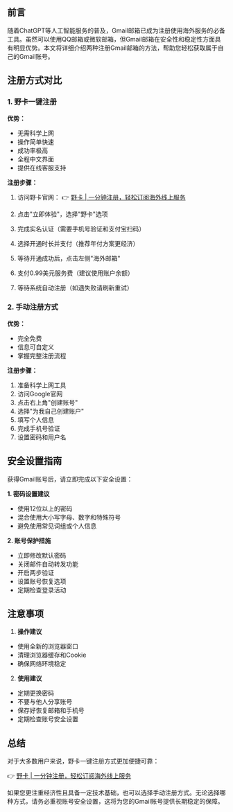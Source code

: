 ## **前言**

随着ChatGPT等人工智能服务的普及，Gmail邮箱已成为注册使用海外服务的必备工具。虽然可以使用QQ邮箱或微软邮箱，但Gmail邮箱在安全性和稳定性方面具有明显优势。本文将详细介绍两种注册Gmail邮箱的方法，帮助您轻松获取属于自己的Gmail账号。

## **注册方式对比**

### **1. 野卡一键注册**

**优势：**
- 无需科学上网
- 操作简单快速
- 成功率极高
- 全程中文界面
- 提供在线客服支持

**注册步骤：**

1. 访问野卡官网：
👉 [野卡 | 一分钟注册，轻松订阅海外线上服务](https://bit.ly/bewildcard)

2. 点击"立即体验"，选择"野卡"选项
3. 完成实名认证（需要手机号验证和支付宝扫码）
4. 选择开通时长并支付（推荐年付方案更经济）
5. 等待开通成功后，点击左侧"海外邮箱"
6. 支付0.99美元服务费（建议使用账户余额）
7. 等待系统自动注册（如遇失败请刷新重试）

### **2. 手动注册方式**

**优势：**
- 完全免费
- 信息可自定义
- 掌握完整注册流程

**注册步骤：**
1. 准备科学上网工具
2. 访问Google官网
3. 点击右上角"创建账号"
4. 选择"为我自己创建账户"
5. 填写个人信息
6. 完成手机号验证
7. 设置密码和用户名

## **安全设置指南**

获得Gmail账号后，请立即完成以下安全设置：

**1. 密码设置建议**
- 使用12位以上的密码
- 混合使用大小写字母、数字和特殊符号
- 避免使用常见词组或个人信息

**2. 账号保护措施**
- 立即修改默认密码
- 关闭邮件自动转发功能
- 开启两步验证
- 设置账号恢复选项
- 定期检查登录活动

## **注意事项**

1. **操作建议**
- 使用全新的浏览器窗口
- 清理浏览器缓存和Cookie
- 确保网络环境稳定

2. **使用建议**
- 定期更换密码
- 不要与他人分享账号
- 保存好恢复邮箱和手机号
- 定期检查账号安全设置

## **总结**

对于大多数用户来说，野卡一键注册方式更加便捷可靠：

👉 [野卡 | 一分钟注册，轻松订阅海外线上服务](https://bit.ly/bewildcard)

如果您更注重经济性且具备一定技术基础，也可以选择手动注册方式。无论选择哪种方式，请务必重视账号安全设置，这将为您的Gmail账号提供长期稳定的保障。